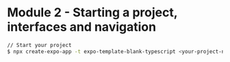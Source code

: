 # Module 2 - Starting a project, interfaces and navigation

```bash
// Start your project
$ npx create-expo-app -t expo-template-blank-typescript <your-project-name>
```
